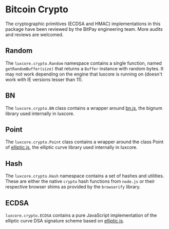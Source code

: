 # Bitcoin Crypto
The cryptographic primitives (ECDSA and HMAC) implementations in this package have been reviewed by the BitPay engineering team. More audits and reviews are welcomed.

## Random
The `luxcore.crypto.Random` namespace contains a single function, named `getRandomBuffer(size)` that returns a `Buffer` instance with random bytes. It may not work depending on the engine that luxcore is running on (doesn't work with IE versions lesser than 11).

## BN
The `luxcore.crypto.BN` class contains a wrapper around [bn.js](https://github.com/indutny/bn.js), the bignum library used internally in luxcore.

## Point
The `luxcore.crypto.Point` class contains a wrapper around the class Point of [elliptic.js](https://github.com/indutny/elliptic), the elliptic curve library used internally in luxcore.

## Hash
The `luxcore.crypto.Hash` namespace contains a set of hashes and utilities. These are either the native `crypto` hash functions from `node.js` or their respective browser shims as provided by the `browserify` library.

## ECDSA
`luxcore.crypto.ECDSA` contains a pure JavaScript implementation of the elliptic curve DSA signature scheme based on [elliptic.js](https://github.com/indutny/elliptic).
